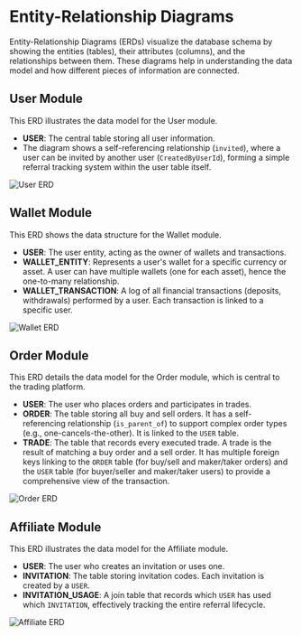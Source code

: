 # Entity-Relationship Diagrams
Entity-Relationship Diagrams (ERDs) visualize the database schema by showing the entities (tables), their attributes (columns), and the relationships between them. These diagrams help in understanding the data model and how different pieces of information are connected.

## User Module
This ERD illustrates the data model for the User module.

- **USER**: The central table storing all user information.
- The diagram shows a self-referencing relationship (`invited`), where a user can be invited by another user (`CreatedByUserId`), forming a simple referral tracking system within the user table itself.

![User ERD](Diagrams/UserERD.png)

## Wallet Module
This ERD shows the data structure for the Wallet module.

- **USER**: The user entity, acting as the owner of wallets and transactions.
- **WALLET_ENTITY**: Represents a user's wallet for a specific currency or asset. A user can have multiple wallets (one for each asset), hence the one-to-many relationship.
- **WALLET_TRANSACTION**: A log of all financial transactions (deposits, withdrawals) performed by a user. Each transaction is linked to a specific user.

![Wallet ERD](Diagrams/WalletERD.png)

## Order Module
This ERD details the data model for the Order module, which is central to the trading platform.

- **USER**: The user who places orders and participates in trades.
- **ORDER**: The table storing all buy and sell orders. It has a self-referencing relationship (`is_parent_of`) to support complex order types (e.g., one-cancels-the-other). It is linked to the `USER` table.
- **TRADE**: The table that records every executed trade. A trade is the result of matching a buy order and a sell order. It has multiple foreign keys linking to the `ORDER` table (for buy/sell and maker/taker orders) and the `USER` table (for buyer/seller and maker/taker users) to provide a comprehensive view of the transaction.

![Order ERD](Diagrams/OrderERD.png)

## Affiliate Module
This ERD illustrates the data model for the Affiliate module.

- **USER**: The user who creates an invitation or uses one.
- **INVITATION**: The table storing invitation codes. Each invitation is created by a `USER`.
- **INVITATION_USAGE**: A join table that records which `USER` has used which `INVITATION`, effectively tracking the entire referral lifecycle.

![Affiliate ERD](Diagrams/AffiliateERD.png)

